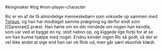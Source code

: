 #kingmaker #log #non-player-character

Ric er en af de få almindelige menneskebørn som voksede op sammen med [Torque](Torque%20Firebrand.md), og han har modtaget samme prægning og derfor endt som [[Sarenrae]] præst. Han hørte om en der mindede om nogen han kendte, som var ved at bygge en ny, stolt nation op, og kiggede lige forbi for at se om han kunne hjælpe med noget. Endnu kender ingen Ric så godt, så der er vel ikke andet at sige end han ser ok flink ud, men går sært eksotisk klædt.

